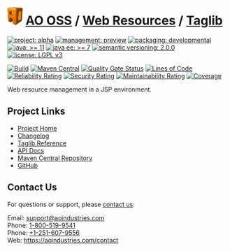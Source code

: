# [<img src="ao-logo.png" alt="AO Logo" width="35" height="40">](https://github.com/ao-apps) [AO OSS](https://github.com/ao-apps/ao-oss) / [Web Resources](https://github.com/ao-apps/ao-web-resources) / [Taglib](https://github.com/ao-apps/ao-web-resources-taglib)

[![project: alpha](https://oss.aoapps.com/ao-badges/project-alpha.svg)](https://aoindustries.com/life-cycle#project-alpha)
[![management: preview](https://oss.aoapps.com/ao-badges/management-preview.svg)](https://aoindustries.com/life-cycle#management-preview)
[![packaging: developmental](https://oss.aoapps.com/ao-badges/packaging-developmental.svg)](https://aoindustries.com/life-cycle#packaging-developmental)  
[![java: &gt;= 11](https://oss.aoapps.com/ao-badges/java-11.svg)](https://docs.oracle.com/en/java/javase/11/docs/api/)
[![java ee: &gt;= 7](https://oss.aoapps.com/ao-badges/javaee-7.svg)](https://docs.oracle.com/javaee/7/api/)
[![semantic versioning: 2.0.0](https://oss.aoapps.com/ao-badges/semver-2.0.0.svg)](http://semver.org/spec/v2.0.0.html)
[![license: LGPL v3](https://oss.aoapps.com/ao-badges/license-lgpl-3.0.svg)](https://www.gnu.org/licenses/lgpl-3.0)

[![Build](https://github.com/ao-apps/ao-web-resources-taglib/workflows/Build/badge.svg?branch=master)](https://github.com/ao-apps/ao-web-resources-taglib/actions?query=workflow%3ABuild)
[![Maven Central](https://maven-badges.herokuapp.com/maven-central/com.aoapps/ao-web-resources-taglib/badge.svg)](https://maven-badges.herokuapp.com/maven-central/com.aoapps/ao-web-resources-taglib)
[![Quality Gate Status](https://sonarcloud.io/api/project_badges/measure?branch=master&project=com.aoapps%3Aao-web-resources-taglib&metric=alert_status)](https://sonarcloud.io/dashboard?branch=master&id=com.aoapps%3Aao-web-resources-taglib)
[![Lines of Code](https://sonarcloud.io/api/project_badges/measure?branch=master&project=com.aoapps%3Aao-web-resources-taglib&metric=ncloc)](https://sonarcloud.io/component_measures?branch=master&id=com.aoapps%3Aao-web-resources-taglib&metric=ncloc)  
[![Reliability Rating](https://sonarcloud.io/api/project_badges/measure?branch=master&project=com.aoapps%3Aao-web-resources-taglib&metric=reliability_rating)](https://sonarcloud.io/component_measures?branch=master&id=com.aoapps%3Aao-web-resources-taglib&metric=Reliability)
[![Security Rating](https://sonarcloud.io/api/project_badges/measure?branch=master&project=com.aoapps%3Aao-web-resources-taglib&metric=security_rating)](https://sonarcloud.io/component_measures?branch=master&id=com.aoapps%3Aao-web-resources-taglib&metric=Security)
[![Maintainability Rating](https://sonarcloud.io/api/project_badges/measure?branch=master&project=com.aoapps%3Aao-web-resources-taglib&metric=sqale_rating)](https://sonarcloud.io/component_measures?branch=master&id=com.aoapps%3Aao-web-resources-taglib&metric=Maintainability)
[![Coverage](https://sonarcloud.io/api/project_badges/measure?branch=master&project=com.aoapps%3Aao-web-resources-taglib&metric=coverage)](https://sonarcloud.io/component_measures?branch=master&id=com.aoapps%3Aao-web-resources-taglib&metric=Coverage)

Web resource management in a JSP environment.

## Project Links
* [Project Home](https://oss.aoapps.com/web-resources/taglib/)
* [Changelog](https://oss.aoapps.com/web-resources/taglib/changelog)
* [Taglib Reference](https://oss.aoapps.com/web-resources/taglib/ao-web-resources.tld/)
* [API Docs](https://oss.aoapps.com/web-resources/taglib/apidocs/)
* [Maven Central Repository](https://search.maven.org/artifact/com.aoapps/ao-web-resources-taglib)
* [GitHub](https://github.com/ao-apps/ao-web-resources-taglib)

## Contact Us
For questions or support, please [contact us](https://aoindustries.com/contact):

Email: [support@aoindustries.com](mailto:support@aoindustries.com)  
Phone: [1-800-519-9541](tel:1-800-519-9541)  
Phone: [+1-251-607-9556](tel:+1-251-607-9556)  
Web: https://aoindustries.com/contact
